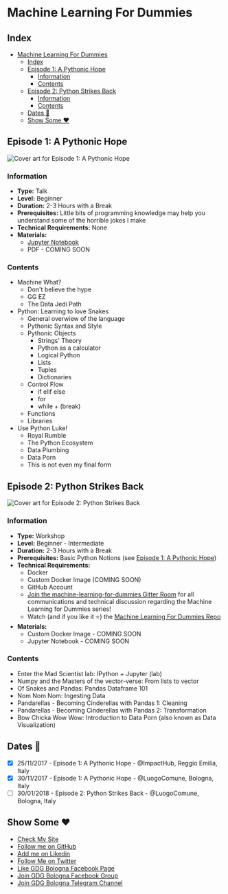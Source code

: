 # Machine Learning For Dummies

## Index

<!-- TOC -->

- [Machine Learning For Dummies](#machine-learning-for-dummies)
    - [Index](#index)
    - [Episode 1: A Pythonic Hope](#episode-1-a-pythonic-hope)
        - [Information](#information)
        - [Contents](#contents)
    - [Episode 2: Python Strikes Back](#episode-2-python-strikes-back)
        - [Information](#information-1)
        - [Contents](#contents-1)
    - [Dates :calendar:](#dates-calendar)
    - [Show Some :heart:](#show-some-heart)

<!-- /TOC -->

## Episode 1: A Pythonic Hope

![Cover art for Episode 1: A Pythonic Hope](https://user-images.githubusercontent.com/16547060/33613066-e403539c-d9d3-11e7-9501-cbdce2655871.png)

### Information

- **Type:** Talk
- **Level:** Beginner
- **Duration:** 2-3 Hours with a Break
- **Prerequisites:** Little bits of programming knowledge may help you understand some of the horrible jokes I make
- **Technical Requirements:** None
- **Materials:**
  - [Jupyter Notebook](https://github.com/mr-ubik/machine-learning-for-dummies/blob/master/Episode%201/episode_1.ipynb)
  - PDF - COMING SOON

### Contents

- Machine What?
  - Don't believe the hype
  - GG EZ
  - The Data Jedi Path
- Python: Learning to love Snakes
  - General overwiew of the language
  - Pythonic Syntax and Style
  - Pythonic Objects
    - Strings' Theory
    - Python as a calculator
    - Logical Python
    - Lists
    - Tuples
    - Dictionaries
  - Control Flow
    - if elif else
    - for
    - while + (break)
  - Functions
  - Libraries
- Use Python Luke!
  - Royal Rumble
  - The Python Ecosystem
  - Data Plumbing
  - Data Porn
  - This is not even my final form


## Episode 2: Python Strikes Back

![Cover art for Episode 2: Python Strikes Back](https://user-images.githubusercontent.com/16547060/34203051-0c967058-e57a-11e7-9952-e462bb55d8c4.png)

### Information

- **Type:** Workshop
- **Level:** Beginner - Intermediate
- **Duration:** 2-3 Hours with a Break
- **Prerequisites:** Basic Python Notions (see [Episode 1: A Pythonic Hope](https://github.com/mr-ubik/machine-learning-for-dummies/blob/master/Episode%201/episode_1.ipynb))
- **Technical Requirements:**
  - Docker
  - Custom Docker Image (COMING SOON)
  - GitHub Account
  - [Join the machine-learning-for-dummies Gitter Room](https://gitter.im/machine-learning-for-dummies/GDG-Bologna?utm_source=share-link&utm_medium=link&utm_campaign=share-link) for all communications and technical discussion regarding the Machine Learning for Dummies series!
  - Watch (and if you like it :star:) the [Machine Learning For Dummies Repo](https://github.com/mr-ubik/machine-learning-for-dummies)
- **Materials:**
  - Custom Docker Image - COMING SOON
  - Jupyter Notebook - COMING SOON

### Contents

- Enter the Mad Scientist lab: IPython + Jupyter (lab)
- Numpy and the Masters of the vector-verse: From lists to vector
- Of Snakes and Pandas: Pandas Dataframe 101
- Nom Nom Nom: Ingesting Data
- Pandarellas - Becoming Cinderellas with Pandas 1: Cleaning
- Pandarellas - Becoming Cinderellas with Pandas 2: Transformation
- Bow Chicka Wow Wow: Introduction to Data Porn (also known as Data Visualization)

## Dates :calendar:

- [x] 25/11/2017 - Episode 1: A Pythonic Hope - @ImpactHub, Reggio Emilia, Italy
- [x] 30/11/2017 - Episode 1: A Pythonic Hope - @LuogoComune, Bologna, Italy
- [ ] 30/01/2018 - Episode 2: Python Strikes Back - @LuogoComune, Bologna, Italy

## Show Some :heart:

- [Check My Site](https://ubik.tech/)
- [Follow me on GitHub](https://github.com/mr-ubik/)
- [Add me on Likedin](https://linkedin.com/in/micheledesimoni)
- [Follow Me on Twitter](https://twitter.com/mr_ubik)
- [Like GDG Bologna Facebook Page](https://www.facebook.com/gdgbologna/?ref=br_rs)
- [Join GDG Bologna Facebook Group](https://www.facebook.com/groups/gdgbologna/)
- [Join GDG Bologna Telegram Channel](https://t.me/joinchat/B9zhTkMzwmoELNRqMS315g)
